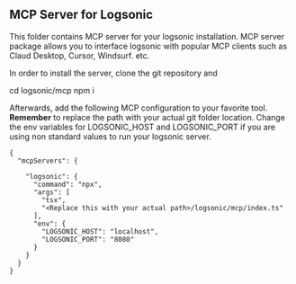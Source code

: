 ## MCP Server for Logsonic

This folder contains MCP server for your logsonic installation. MCP server package allows you to interface logsonic with popular MCP clients 
such as Claud Desktop, Cursor, Windsurf. etc. 

In order to install the server, clone the git repository and 


cd logsonic/mcp
npm i 

Afterwards, add the following MCP configuration to your favorite tool. **Remember** to replace the path with your actual git folder location. 
Change the env variables for LOGSONIC_HOST and LOGSONIC_PORT if you are using non standard values to run your logsonic server. 

```
{
  "mcpServers": {
    
    "logsonic": {
      "command": "npx",
      "args": [
        "tsx",
        "<Replace this with your actual path>/logsonic/mcp/index.ts"
      ],
      "env": {
        "LOGSONIC_HOST": "localhost",
        "LOGSONIC_PORT": "8080"
      }
    }
  }
}
```